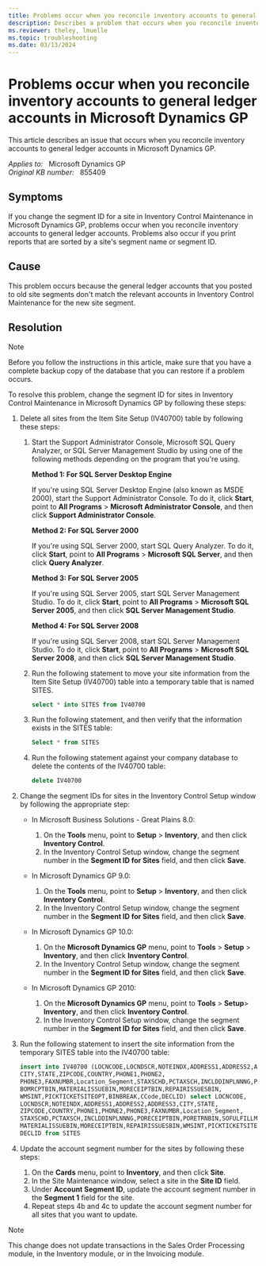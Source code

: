 ```yaml
---
title: Problems occur when you reconcile inventory accounts to general ledger accounts in Microsoft Dynamics GP
description: Describes a problem that occurs when you reconcile inventory accounts to general ledger accounts in Microsoft Dynamics GP. A resolution is provided.
ms.reviewer: theley, lmuelle
ms.topic: troubleshooting
ms.date: 03/13/2024
---
```

# Problems occur when you reconcile inventory accounts to general ledger accounts in Microsoft Dynamics GP

This article describes an issue that occurs when you reconcile inventory accounts to general ledger accounts in Microsoft Dynamics GP.

_Applies to:_ &nbsp; Microsoft Dynamics GP  
_Original KB number:_ &nbsp; 855409

## Symptoms

If you change the segment ID for a site in Inventory Control Maintenance in Microsoft Dynamics GP, problems occur when you reconcile inventory accounts to general ledger accounts. Problems also occur if you print reports that are sorted by a site's segment name or segment ID.

## Cause

This problem occurs because the general ledger accounts that you posted to old site segments don't match the relevant accounts in Inventory Control Maintenance for the new site segment.

## Resolution

> [!NOTE]
> Before you follow the instructions in this article, make sure that you have a complete backup copy of the database that you can restore if a problem occurs.

To resolve this problem, change the segment ID for sites in Inventory Control Maintenance in Microsoft Dynamics GP by following these steps:

1. Delete all sites from the Item Site Setup (IV40700) table by following these steps:

    1. Start the Support Administrator Console, Microsoft SQL Query Analyzer, or SQL Server Management Studio by using one of the following methods depending on the program that you're using.

        **Method 1: For SQL Server Desktop Engine**

        If you're using SQL Server Desktop Engine (also known as MSDE 2000), start the Support Administrator Console. To do it, click **Start**, point to **All Programs** >
         **Microsoft Administrator Console**, and then click **Support Administrator Console**.

        **Method 2: For SQL Server 2000**

        If you're using SQL Server 2000, start SQL Query Analyzer. To do it, click **Start**, point to **All Programs** > **Microsoft SQL Server**, and then click **Query Analyzer**.

        **Method 3: For SQL Server 2005**

        If you're using SQL Server 2005, start SQL Server Management Studio. To do it, click **Start**, point to **All Programs** > **Microsoft SQL Server 2005**, and then click **SQL Server Management Studio**.  

        **Method 4: For SQL Server 2008**

        If you're using SQL Server 2008, start SQL Server Management Studio. To do it, click **Start**, point to **All Programs** > **Microsoft SQL Server 2008**, and then click **SQL Server Management Studio**.

    2. Run the following statement to move your site information from the Item Site Setup (IV40700) table into a temporary table that is named SITES.

        ```SQL
        select * into SITES from IV40700
        ```

    3. Run the following statement, and then verify that the information exists in the SITES table:

        ```SQL
        Select * from SITES
        ```

    4. Run the following statement against your company database to delete the contents of the IV40700 table:

        ```SQL
        delete IV40700
        ```

2. Change the segment IDs for sites in the Inventory Control Setup window by following the appropriate step:

    - In Microsoft Business Solutions - Great Plains 8.0:

       1. On the **Tools** menu, point to **Setup** > **Inventory**, and then click **Inventory Control**.
       2. In the Inventory Control Setup window, change the segment number in the **Segment ID for Sites** field, and then click **Save**.

    - In Microsoft Dynamics GP 9.0:

       1. On the **Tools** menu, point to **Setup** > **Inventory**, and then click **Inventory Control**.
       2. In the Inventory Control Setup window, change the segment number in the **Segment ID for Sites** field, and then click **Save**.

    - In Microsoft Dynamics GP 10.0:

        1. On the **Microsoft Dynamics GP** menu, point to **Tools** > **Setup** > **Inventory**, and then click **Inventory Control**.
        2. In the Inventory Control Setup window, change the segment number in the **Segment ID for Sites** field, and then click **Save**.

    - In Microsoft Dynamics GP 2010:
        1. On the **Microsoft Dynamics GP** menu, point to **Tools** > **Setup**> **Inventory**, and then click **Inventory Control**.
        2. In the Inventory Control Setup window, change the segment number in the **Segment ID for Sites** field, and then click **Save**.

3. Run the following statement to insert the site information from the temporary SITES table into the IV40700 table:

    ```SQL
    insert into IV40700 (LOCNCODE,LOCNDSCR,NOTEINDX,ADDRESS1,ADDRESS2,ADDRESS3, 
    CITY,STATE,ZIPCODE,COUNTRY,PHONE1,PHONE2, 
    PHONE3,FAXNUMBR,Location_Segment,STAXSCHD,PCTAXSCH,INCLDDINPLNNNG,PORECEIPTBIN,PORETRNBIN,SOFULFILLMENTBIN,SORETURNBIN,
    BOMRCPTBIN,MATERIALISSUEBIN,MORECEIPTBIN,REPAIRISSUESBIN,
    WMSINT,PICKTICKETSITEOPT,BINBREAK,CCode,DECLID) select LOCNCODE,
    LOCNDSCR,NOTEINDX,ADDRESS1,ADDRESS2,ADDRESS3,CITY,STATE,
    ZIPCODE,COUNTRY,PHONE1,PHONE2,PHONE3,FAXNUMBR,Location_Segment,
    STAXSCHD,PCTAXSCH,INCLDDINPLNNNG,PORECEIPTBIN,PORETRNBIN,SOFULFILLMENTBIN,SORETURNBIN,BOMRCPTBIN,
    MATERIALISSUEBIN,MORECEIPTBIN,REPAIRISSUESBIN,WMSINT,PICKTICKETSITEOPT,BINBREAK,CCode, 
    DECLID from SITES 
    ```

4. Update the account segment number for the sites by following these steps:

    1. On the **Cards** menu, point to **Inventory**, and then click **Site**.
    2. In the Site Maintenance window, select a site in the **Site ID** field.
    3. Under **Account Segment ID**, update the account segment number in the **Segment 1** field for the site.
    4. Repeat steps 4b and 4c to update the account segment number for all sites that you want to update.

> [!NOTE]
> This change does not update transactions in the Sales Order Processing module, in the Inventory module, or in the Invoicing module.
